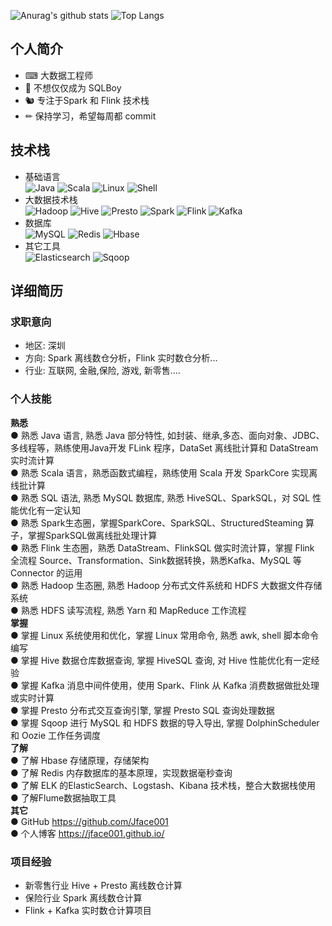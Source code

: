 
![Anurag's github stats](https://github-readme-stats.vercel.app/api?username=jface001&hide_border&show_icons=true&theme=vue)
![Top Langs](https://github-readme-stats.vercel.app/api/top-langs/?username=jface001&layout=compact&theme=vue)

## 个人简介
- ⌨ 大数据工程师
- 👦 不想仅仅成为 SQLBoy  
- 🐿️ 专注于Spark 和 Flink 技术栈
- ✏  保持学习，希望每周都 commit

## 技术栈
- 基础语言  
![Java](https://img.shields.io/badge/-Java-192133?style=flat-square&logo=java&logoColor=#007396)
![Scala](https://img.shields.io/badge/-Scala-192133?style=flat-square&logo=scala&logoColor=#DC322F)
![Linux](https://img.shields.io/badge/-Linux-192133?style=flat-square&logo=linux&logoColor=#FCC624)
![Shell](https://img.shields.io/badge/-Shell-192133?style=flat-square&logo=shell&logoColor=#FFD500)
- 大数据技术栈  
![Hadoop](https://img.shields.io/badge/-Hadoop-192133?style=flat-square&logo=apache-hadoop&logoColor=white)
![Hive](https://img.shields.io/badge/-Hive-192133?style=flat-square&logo=apache-hive&logoColor=#E31337)
![Presto](https://img.shields.io/badge/-Presto-192133?style=flat-square&logo=presto&logoColor=#5890FF)
![Spark](https://img.shields.io/badge/-Spark-192133?style=flat-square&logo=apache-spark&logoColor=#E25A1C)
![Flink](https://img.shields.io/badge/-Flink-192133?style=flat-square&logo=apache-flink&logoColor=#E6526F)
![Kafka](https://img.shields.io/badge/-Kafka-192133?style=flat-square&logo=apache-kafka&logoColor=#231F20)
- 数据库  
![MySQL](https://img.shields.io/badge/-MySQL-192133?style=flat-square&logo=mysql&logoColor=#4479A1)
![Redis](https://img.shields.io/badge/-Redis-192133?style=flat-square&logo=redis&logoColor=#DC382D)
![Hbase](https://img.shields.io/badge/-Hbase-192133?style=flat-square&logo=apache-hbase&logoColor=white)
- 其它工具  
![Elasticsearch](https://img.shields.io/badge/-ES-192133?style=flat-square&logo=elasticsearch&logoColor=#005571)
![Sqoop](https://img.shields.io/badge/-Sqoop-192133?style=flat-square&logo=apache-sqoop&logoColor=white)



## 详细简历
### 求职意向
- 地区: 深圳
- 方向: Spark 离线数仓分析，Flink 实时数仓分析...
- 行业: 互联网, 金融,保险, 游戏, 新零售....
### 个人技能
**熟悉**  
● 熟悉 Java 语言, 熟悉 Java 部分特性, 如封装、继承,多态、面向对象、JDBC、多线程等，熟练使用Java开发 FLink 程序，DataSet 离线批计算和 DataStream 实时流计算  
● 熟悉 Scala 语言，熟悉函数式编程，熟练使用 Scala 开发 SparkCore 实现离线批计算  
● 熟悉 SQL 语法, 熟悉 MySQL 数据库, 熟悉 HiveSQL、SparkSQL，对 SQL 性能优化有一定认知  
● 熟悉 Spark生态圈，掌握SparkCore、SparkSQL、StructuredSteaming 算子，掌握SparkSQL做离线批处理计算  
● 熟悉 Flink 生态圈，熟悉 DataStream、FlinkSQL 做实时流计算，掌握 Flink 全流程 Source、Transformation、Sink数据转换，熟悉Kafka、MySQL 等 Connector 的运用  
● 熟悉 Hadoop 生态圈, 熟悉 Hadoop 分布式文件系统和 HDFS 大数据文件存储系统  
● 熟悉 HDFS 读写流程, 熟悉 Yarn 和 MapReduce 工作流程  
**掌握**  
● 掌握 Linux 系统使用和优化，掌握 Linux 常用命令, 熟悉 awk, shell 脚本命令编写  
● 掌握 Hive 数据仓库数据查询, 掌握 HiveSQL 查询, 对 Hive 性能优化有一定经验  
● 掌握 Kafka 消息中间件使用，使用 Spark、Flink 从 Kafka 消费数据做批处理或实时计算  
● 掌握 Presto 分布式交互查询引擎, 掌握 Presto SQL 查询处理数据  
● 掌握 Sqoop 进行 MySQL 和 HDFS 数据的导入导出, 掌握 DolphinScheduler 和 Oozie 工作任务调度  
**了解**  
● 了解 Hbase 存储原理，存储架构  
● 了解 Redis 内存数据库的基本原理，实现数据毫秒查询  
● 了解 ELK 的ElasticSearch、Logstash、Kibana 技术栈，整合大数据栈使用  
● 了解Flume数据抽取工具  
**其它**  
● GitHub https://github.com/Jface001  
● 个人博客 https://jface001.github.io/  


### 项目经验
- 新零售行业 Hive + Presto 离线数仓计算
- 保险行业 Spark 离线数仓计算
- Flink + Kafka 实时数仓计算项目



